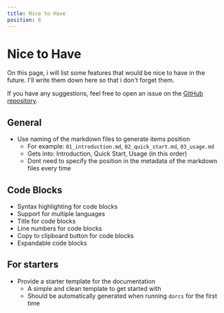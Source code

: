 ```yaml
---
title: Nice to Have
position: 6
---
```


# Nice to Have

On this page, i will list some features that would be nice to have in the future. I'll write them down here so that i don't forget them. 


If you have any suggestions, feel free to open an issue on the [GitHub repository](https://github.com/padi2312/dorcs).

## General

- Use naming of the markdown files to generate items position
  - For example: `01_introduction.md`, `02_quick_start.md`, `03_usage.md`
  - Gets into: Introduction, Quick Start, Usage (in this order)
  - Dont need to specify the position in the metadata of the markdown files every time

## Code Blocks

- Syntax highlighting for code blocks
- Support for multiple languages
- Title for code blocks
- Line numbers for code blocks
- Copy to clipboard button for code blocks
- Expandable code blocks

## For starters

- Provide a starter template for the documentation
  - A simple and clean template to get started with
  - Should be automatically generated when running `dorcs` for the first time
